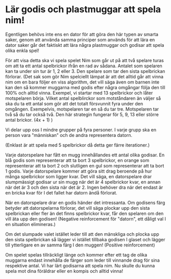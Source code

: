 # Lär godis och plastmuggar att spela nim! 

Egentligen behövs inte ens en dator för att göra den här typen av smarta saker, genom att använda samma principer som används för att lära en dator saker går det faktiskt att lära några plastmuggar och godisar att spela olika enkla spel! 


För att visa detta ska vi spela spelet Nim som går ut på att två spelare turas om att ta ett antal spelbrickor ifrån en rad av sådana. Antalet som spelaren kan ta under sin tur är 1, 2 eller 3. Den spelare som tar den sista spelbrickan förlorar.  (Det sak som gör Nim spelciellt lämpat är att det alltid går att vinna nim om en bara följer en viss algorithm, det vill säga även om barnen inte kan den så kommer muggarna med godis efter några omgångar följa den till 100% och alltid vinna. Exempel, vi startar med 13 spelbrickor och låter motspelaren börja. Vilket antal spelblirckor som motståndaren än väljer så ska du ta ett antal som gör att det totalt försvunnit fyra under den omgången. Exempelvis, motspelaren tar en så du tar tre. Motspelaren tar två så du tar också två. Den här strategin fungerar för 5, 9, 13 eller större antal brickor. (4x + 1) ) 

 

Vi delar upp oss I mindre grupper på fyra personer. I varje grupp ska en person vara "människan" och de andra representera datorn.  

 

(Enklast är att spela med 5 spelbrickor då detta ger färre iterationer.)  

 

 

Varje datorspelare har fått en mugg innehållandes ett antal olika godisar.  En blå godis som representerar att ta bort 3 spelbrickor, en orange som representerar att ta bort 2 och slutligen en gul som representerar att ta bort 1 godis. Varje datorspelare kommer att göra sitt drag beroende på hur många spelbrickor som ligger kvar. Det vill säga, en datorspelare drar slumpmässigt godisar ur sin mugg när det är 4 spelbrickor kvar, en annan när det är 3 och den sista när det är 2. Ingen behöver dra när det endast är en bricka kvar för I det fallet har datorn ändå förlorat.   

 

När en datorspelare drar en godis händer det intressanta. Om godisens färg betyder att datorspelarna förlorar, det vill säga plockar upp den sista spelbrickan eller fler än det finns spelbrickor kvar, får den spelaren om den vill äta upp den godisen! (Negative reinforcement för "datorn", ett dåligt val I en situation elimineras.) 

 

Om det slumpade valet istället leder till att den mänskliga och plocka upp den sista spelbrickan så lägger vi istället tillbaka godisen I glaset och lägger till ytterligare en av samma färg I den muggen! (Positive reinforcement) 

 

Om spelet spelas tillräckligt länge och  kommer efter ett tag de olika muggarna endast innehålla de färger som leder till vinnande drag för sina respektive antal. Vi har lärt godisarna att spela nim. Nu skulle du kunna spela mot dina föräldrar eller en kompis och alltid vinna!  

 

 

 
